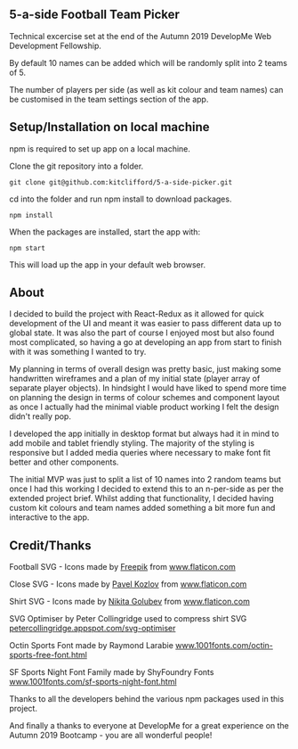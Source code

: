 ## 5-a-side Football Team Picker

Technical excercise set at the end of the Autumn 2019 DevelopMe Web Development Fellowship.

By default 10 names can be added which will be randomly split into 2 teams of 5.

The number of players per side (as well as kit colour and team names) can be customised in the team settings section of the app.

## Setup/Installation on local machine

npm is required to set up app on a local machine.

Clone the git repository into a folder.

```
git clone git@github.com:kitclifford/5-a-side-picker.git
```

cd into the folder and run npm install to download packages.

```
npm install
```

When  the packages are installed, start the app with:

```
npm start
```
This will load up the app in your default web browser.

## About

I decided to build the project with React-Redux as it allowed for quick development of the UI and meant it was easier to pass different data up to global state. It was also the part of course I enjoyed most but also found most complicated, so having a go at developing an app from start to finish with it was something I wanted to try.

My planning in terms of overall design was pretty basic, just making some handwritten wireframes and a plan of my initial state (player array of separate player objects). In hindsight I would have liked to spend more time on planning the design in terms of colour schemes and component layout as once I actually had the minimal viable product working I felt the design didn't really pop.

I developed the app initially in desktop format but always had it in mind to add mobile and tablet friendly styling. The majority of the styling is responsive but I added media queries where necessary to make font fit better and other components.

The initial MVP was just to split a list of 10 names into 2 random teams but once I had this working I decided to extend this to an n-per-side as per the extended project brief. Whilst adding that functionality, I decided having custom kit colours and team names added something a bit more fun and interactive to the app.

## Credit/Thanks

Football SVG - Icons made by <a href="https://www.flaticon.com/authors/freepik" title="Freepik">Freepik</a> from <a href="https://www.flaticon.com/" title="Flaticon">www.flaticon.com</a>

Close SVG - Icons made by <a href="https://www.flaticon.com/authors/pavel-kozlov" title="Pavel Kozlov">Pavel Kozlov</a> from <a href="https://www.flaticon.com/" title="Flaticon">www.flaticon.com</a>

Shirt SVG - Icons made by <a href="https://www.flaticon.com/authors/nikita-golubev" title="Nikita Golubev">Nikita Golubev</a> from <a href="https://www.flaticon.com/" title="Flaticon">www.flaticon.com</a>

SVG Optimiser by Peter Collingridge used to compress shirt SVG <a href="http://petercollingridge.appspot.com/svg-optimiser">petercollingridge.appspot.com/svg-optimiser</a>

Octin Sports Font made by Raymond Larabie <a href="https://www.1001fonts.com/octin-sports-free-font.html">www.1001fonts.com/octin-sports-free-font.html</a>

SF Sports Night Font Family made by ShyFoundry Fonts <a href="https://www.1001fonts.com/sf-sports-night-font.html">www.1001fonts.com/sf-sports-night-font.html</a>

Thanks to all the developers behind the various npm packages used in this project.

And finally a thanks to everyone at DevelopMe for a great experience on the Autumn 2019 Bootcamp - you are all wonderful people!